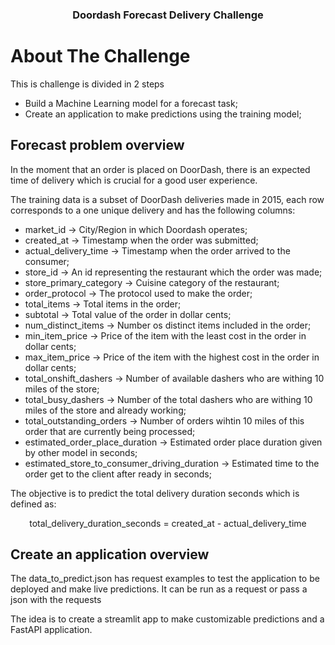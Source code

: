 <a id="readme-top"></a>
<div align="center">  <h3 align="center">Doordash Forecast Delivery Challenge</h3></div>

<!-- ABOUT THE PROJECT -->
# About The Challenge
This is challenge is divided in 2 steps 
- Build a Machine Learning model for a forecast task;
- Create an application to make predictions using the training model;

## Forecast problem overview

In the moment that an order is placed on DoorDash, there is an expected time of delivery which is crucial for a good user experience.  

The training data is a subset of DoorDash deliveries made in 2015, each row corresponds to a one unique delivery and has the following columns:

- market_id -> City/Region in which Doordash operates;
- created_at -> Timestamp when the order was submitted;
- actual_delivery_time -> Timestamp when the order arrived to the consumer;
- store_id -> An id representing the restaurant which the order was made;
- store_primary_category -> Cuisine category of the restaurant;
- order_protocol -> The protocol used to make the order;
- total_items -> Total items in the order; 
- subtotal -> Total value of the order in dollar cents;
- num_distinct_items -> Number os distinct items included in the order;
- min_item_price -> Price of the item with the least cost in the order in dollar cents;
- max_item_price -> Price of the item with the highest cost in the order in dollar cents;
- total_onshift_dashers -> Number of available dashers who are withing 10 miles of the store;
- total_busy_dashers -> Number of the total dashers who are withing 10 miles of the store and already working;
- total_outstanding_orders -> Number of orders wihtin 10 miles of this order that are currently being processed;
- estimated_order_place_duration -> Estimated order place duration given by other model in seconds;
- estimated_store_to_consumer_driving_duration -> Estimated time to the order get to the client after ready in seconds;

The objective is to predict the total delivery duration seconds which is defined as:
<center>total_delivery_duration_seconds = created_at - actual_delivery_time </center>  

## Create an application overview

The data_to_predict.json has request examples to test the application to be deployed and make live predictions. It can be run as a request or pass a json with the requests

The idea is to create a streamlit app to make customizable predictions and a FastAPI application.